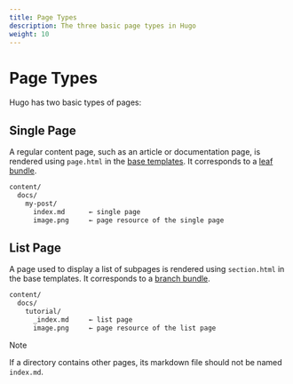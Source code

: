 ```yaml
---
title: Page Types
description: The three basic page types in Hugo
weight: 10
---
```


# Page Types

Hugo has two basic types of pages:

## Single Page

A regular content page, such as an article or documentation page, is rendered using `page.html` in the [base templates](https://gohugo.io/templates/types/). It corresponds to a [leaf bundle](https://gohugo.io/content-management/page-bundles/#leaf-bundles).

```txt
content/
  docs/
    my-post/
      index.md      ← single page
      image.png     ← page resource of the single page
```

## List Page

A page used to display a list of subpages is rendered using `section.html` in the base templates. It corresponds to a [branch bundle](https://gohugo.io/content-management/page-bundles/#branch-bundles).

```txt
content/
  docs/
    tutorial/
      _index.md     ← list page
      image.png     ← page resource of the list page
```

> [!NOTE]
> If a directory contains other pages, its markdown file should not be named `index.md`.
